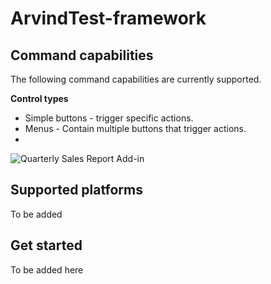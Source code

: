 

# ArvindTest-framework

## Command capabilities
The following command capabilities are currently supported.

**Control types**

- Simple buttons - trigger specific actions.
- Menus - Contain multiple buttons that trigger actions.
- 

![Quarterly Sales Report Add-in](../../images/QuarterlySalesReport_report.PNG)

## Supported platforms
To be added 

## Get started 
To be added here

